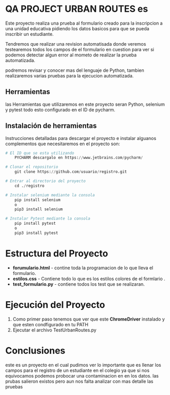 # QA PROJECT URBAN ROUTES es

Este proyecto realiza una prueba al formulario creado para la inscripcion a una unidad educativa pidiendo los 
datos basicos para que se pueda inscribir un estudiante.

Tendremos que realizar una revision automatisada donde veremos testearemos todos los campos de el formulario 
en cuestion para ver si podemos detectar algun error al mometo de realizar la prueba automatizada.

podremos revisar y conocer mas del lenguaje de Python, tambien realizaremos varias pruebas para la ejecucion 
automatizada.

## Herramientas

las Herramientas que utilizaremos en este proyecto seran Python, selenium y pytest todo esto configurado en 
el ID de pycharm.

## Instalación de herramientas

Instrucciones detalladas para descargar el proyecto e instalar alguanos complementos que 
necesitaremos en el proyecto son:

```python
# El ID que se esta utilizando
    PYCHARM descargalo en https://www.jetbrains.com/pycharm/

# Clonar el repositorio
    git clone https://github.com/usuario/registro.git

# Entrar al directorio del proyecto
    cd ./registro

# Instalar selenium mediante la consola
    pip install selenium
    o
    pip3 install selenium

# Instalar Pytest mediante la consola
    pip install pytest
    o
    pip3 install pytest
```
# Estructura del Proyecto
 
 - **forumulario.html** - contine toda la programacion de lo que lleva el formulario.
 - **estilos.css** - Contiene todo lo que es los estilos colores de el formlario .
 - **test_formulario.py** - contiene todos los test que se realizaran.

# Ejecución del Proyecto
   1. Como primer paso tenemos que ver que este **ChromeDriver** instalado 
     y que esten condfigurado en tu PATH
   2. Ejecutar el archivo TestUrbanRoutes.py

# Conclusiones
este es un proyecto en el cual pudimos ver lo importante que es llenar los campos para 
el registro de un estudiante en el colegio ya que si nos equivocamos podemos probocar una contaminacion en
en los datos. las prubas salieron existos pero aun nos falta analizar con mas detalle las pruebas
